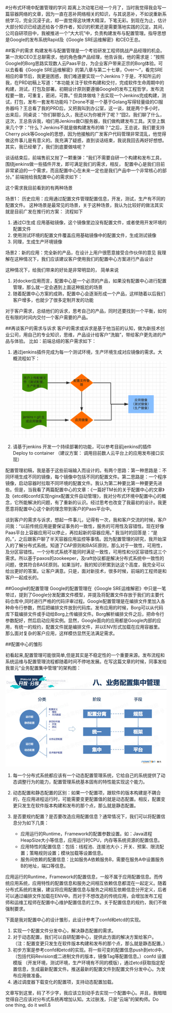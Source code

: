 #分布式环境中配置管理的学问
距离上次动笔已经一个月了，当时我觉得我会写一篇容器网络的文章，因为一直在恶补网络相关的知识，与其说恶补，不如说重新系统学习，完全沉浸于此，却一直觉得这块博大精深，下笔无彩。到现在为止，估计大部分知识已经退还给各个原作者，知识的积累还是需要落地实践的沉淀。其间，公司自研项目中，我被推进一个“大大坑”中，负责构建发布与配置管理。指导思想是Google的发布系统Rapid及《Google SRE运维解密》和CEO王总。

##客户的需求
构建发布与配置管理是一个考验研发工程师挑战产品经理的机会。第一次和CEO王总聊需求，他的角色像产品经理，他告诉我，他的需求是：”按照Google的Borg思路实现数人云Paas平台，为企业客户带来正宗的Borg体验。可以去看看《Google SRE运维解密》的第八章与第二十七章，Over～“，看完SRE相应的章节后，我更是困惑，我们难道要实现一个Jenkins？于是，不知所云的我，在PRD初稿上写道：“本功能关注于软件构建和交付，完成软件生命周期中的构建，测试，打包及部署。初期设计原则要遵循Google的发布工程哲学，发布流程要一致，可重复，密闭，可靠。” 但具体做啥？去实现一个Jenkins完成构建，测试，打包，发布一套发布功能吗？Drone不是一个基于Golang写得轻量级的CI服务器吗？王总看了我的PRD后，又把我叫到办公室，这一谈，就是两个多小时，出来后，同桌说：”你们聊那么久，我还以为你被开了呢？“囧2。我们聊了什么，这次，王总告诉我，咱们用Jenkins做CI服务器，我们做构建发布工具。天空上飘来几个字：”什么？Jenkins不就是做构建发布的嘛？“之后，王总说，我们要支持Cherry pick等Google的思想，因为他接触的广发客户代码管理非常混乱，他觉得做这件事儿是有意义的。我充满了疑惑，直到谈话结束，我说我回去再好好想想。其实，我已经晕了，我们到底要做啥呢？

谈话结束后，前端售前又抛了一颗重弹：“我们不需要自研一个构建和发布工具，围绕jenkins做一些插件开发，即可满足我们的需求，相反， 配置中心是我们目前非常紧迫的一个需求，而且配置中心在未来一定也是我们产品中一个非常核心的部分。”
前端抛给我配置中心的需求如下：

这个需求我目前看到的有两种场景

场景1： 历史应用：应用通过配置文件管理配置信息，开发，测试，生产有不同的配置文件。
这种场景是最常见的场景，关于这种场景，我认为比较好的做法其实就是目前广发在推行的方案： 流程如下

1. 通过CI生成 应用基础镜像，这个镜像里边没有配置文件，或者使用开发环境的配置文件
2. 使用测试环境的配置文件覆盖应用基础镜像中的配置文件，生成测试镜像
3. 同理，生成生产环境镜像

场景2：新的应用：完全新的产品，在设计上用户很愿意接受合作伙伴的意见
我理解在这种情况下，我们应该建议客户使用我们的配置中心方案进行产品设计

这种情况下，给我们带来的好处是非常明显的， 简单来说

1. 对docker应用而言，配置中心是一个必须的产品，如果没有配置中心进行配置管理，那么就一定会遇到上面这种尴尬的场景
2. 随着配置中心方案的成熟，配置中心会逐渐形成一个产品，这样随着以后我们客户增多，也就少了很多定制开发的功能

对于客户需求，总结他们的诉求，思考自己的产品，同时还要找到一个平衡，如何在有限的时间内交付一个客户需要的产品。

##再谈客户的需求与诉求
客户的需求或诉求是基于他当前的认知，做为新技术创业公司，用自己的专业知识，思维，产品设计给客户“洗脑”，带给客户更先进的产品与体验。
比如：前端总结的客户需求如下：

1. 通过jenkins插件完成为每一个测试环境，生产环境生成对应镜像的需求。大概流程如下：
![image](https://github.com/fanfanbj/share/blob/master/3/jenkins.jpg)

2.  请基于jenkins 开发一个持续部署的功能，可以参考目前jenkins的插件 Deploy to container （建议方案： 调用目前数人云平台上的应用发布接口实现）

配置管理初稿，我是基于这些前端输入而设计的。有两个思路：第一种思路是：不同环境生成不同的镜像，每个镜像中包括不同的配置文件。第二思路是：一个程序镜像，启动容器时拉取不同环境的配置文件。我认为第二种要比第一种要更先进些。但是，当我看了两篇配置中心的文章：《一篇好TM长的关于配置中心的文章》及《etcd和confd实现nginx配置文件自动管理》，我对分布式环境中配置中心的概念，它所能解决的问题，有了重新的认识。经过思考也改变了我最初的设计。我更愿意将配置中心这个新的理念带到客户的Paas平台中。

谈到客户的需求与诉求，想起一件事儿，记得有一次，我和客户交流的时候，客户问我：“以前传统应用是要保证事务的一致性，服务的可用性及容错性。现在好像Paas平台上容器应用可以停止，再拉起新的容器应用。” 我当时的回答是：“是的。”，之后跟客户聊了半天容器应用监控等事情。因为配置管理的研究，我开始深入的了解分布式系统。知道了CAP原则和BASE原则，那么对于一致性，可用性，及分区容错性。一个分布式系统不能同时满足一致性，可用性和分区容错性这三个需求。所以基于paxos的zookeeper，及raft协议都是解决分布式系统中一致性的问题，使其符合BASE原则。如果当时，我的知识积累到达这个高度，我完全可以给出更好的答案。让客户满意。只是，面对新技术，很多时候，前端的工程师是和客户一起成长的。

##Google的配置管理
Google的配置管理在《Google SRE运维解密》中只是一笔带过，提到了Google分发配置文件模型，并提及将配置文件存放于我们的主要代码仓库中,同时进行严格的代码评审过程。Google配置管理是在编排文件里加入各种命令行参数，然后把编排文件放到代码库。发布应用的时候，Borg可以从代码库下载编排文件或手动给Borg上传编排文件。Borg解析编排文件之后，把命令行参数配好，然后启动应用实例。显然，Google面向的应用都是Google内部的应用，有统一的规约，配置文件就是编排文件，并以ENV形式加载在应用容器里。那么面对复杂的客户应用，这样模仿显然无法满足需求。

##配置中心的雏形
 
初看起来,配置管理可能很简单,但是其实是不稳定性的一个重要来源。发布流程和系统运维与配置管理流程都随着时间不停地发展。在写这篇文章的时候，同事发给我普元“业务配置集中管理”的架构图：

![image](https://github.com/fanfanbj/share/blob/master/3/puyuan.jpeg)

1. 每一个分布式系统都应该有一个动态配置管理系统，它给自己的系统提供了动态调整行为的能力，配置管理系统基本固有的特性能实现这个能力。
2. 动态配置和静态配置的区别：如果一个配置项，跟软件的版本构建是不耦合的，在应用进程运行时，可能需要变更配置值的就是动态配置。相反，配置变更只发生在软件版本构建和发布的那个点，那么就是静态配置。
3. 是否要规约配置？是否要改造应用配置信息？通常情况下，我们可以将配置信息分为如下几类：

	* 应用运行的Runtime，Framework的配置参数设置。如：Java进程HeapSize大小等信息，应用运行时CPU，内存等系统资源的配置信息。
	* 应用特性的配置信息：包括：线程池、连接池大小；开关、预案、限流配置；策略规则设置；模块加载等设置信息。
	* 服务间依赖的配置信息：比如服务A依赖服务B，需要在服务A中设置服务B的地址，端口等信息。

应用运行的Runtime，Framework的配置信息，一般不属于应用配置信息。而传统应用系统，应用特性的配置信息和服务之间相互依赖信息都混在一起定义。随着分布式系统的发展，建议将应用配置信息与服务之间相互依赖信息分开定义，后者可以通过编排文件加载在ENV中。而对于不想改造的传统应用，会增加发布工程师和运维工程师在配置中心维护配置信息的工作。关于配置信息的规约，我们不做强制要求。

下面是我对配置中心的设计雏形，此设计参考了confd和etcd的实现。

1. 实现一个配置文件分发中心，解决静态配置的需求。
2. 对于动态配置，我们可以自研配置中心，提供此方面的解决方案给客户。（注：配置变更只发生在软件版本构建和发布的那个点，那么就是静态配置。）
3. 初步方案是参考confd和etcd的实现。将一些可变的配置信息push到etcd中。（包括代码Revision或二进制文件的版本，镜像Tag等配置信息。）confd 设置模版 （开发环境，测试环境，生产环境有不同的模版），通过etcd获取指定配置信息，生成最新配置文件。推送最新的配置文件到配置文件分发中心。为发布应用做准备。
4. 通过调度器下载变化的配置项，支持动态配置加载。 

文章写到这里，码了不少字，我应该立刻动手去实现一个配置中心。并且，我暗暗觉得自己应该对分布式系统再增加认知。太过肤浅，只是“云端”的架构师。Do one thing, do it well.ß